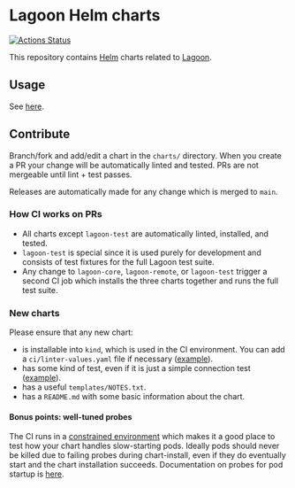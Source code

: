 # Lagoon Helm charts

[![Actions Status](https://github.com/uselagoon/lagoon-charts/workflows/Release%20Charts/badge.svg)](https://github.com/uselagoon/lagoon-charts/actions)

This repository contains [Helm](https://helm.sh/) charts related to [Lagoon](https://github.com/amazeeio/lagoon/).

## Usage

See [here](https://uselagoon.github.io/lagoon-charts/).

## Contribute

Branch/fork and add/edit a chart in the `charts/` directory.
When you create a PR your change will be automatically linted and tested.
PRs are not mergeable until lint + test passes.

Releases are automatically made for any change which is merged to `main`.

### How CI works on PRs

* All charts except `lagoon-test` are automatically linted, installed, and tested.
* `lagoon-test` is special since it is used purely for development and consists of test fixtures for the full Lagoon test suite.
* Any change to `lagoon-core`, `lagoon-remote`, or `lagoon-test` trigger a second CI job which installs the three charts together and runs the full test suite.

### New charts

Please ensure that any new chart:

* is installable into `kind`, which is used in the CI environment.
  You can add a `ci/linter-values.yaml` file if necessary ([example](https://github.com/uselagoon/lagoon-charts/blob/master/charts/lagoon-logging/ci/linter-values.yaml)).
* has some kind of test, even if it is just a simple connection test ([example](https://github.com/uselagoon/lagoon-charts/blob/master/charts/lagoon-logging/templates/tests/test-connection.yaml)).
* has a useful `templates/NOTES.txt`.
* has a `README.md` with some basic information about the chart.

#### Bonus points: well-tuned probes

The CI runs in a [constrained environment](https://docs.github.com/en/actions/reference/virtual-environments-for-github-hosted-runners#supported-runners-and-hardware-resources) which makes it a good place to test how your chart handles slow-starting pods.
Ideally pods should never be killed due to failing probes during chart-install, even if they do eventually start and the chart installation succeeds.
Documentation on probes for pod startup is [here](https://kubernetes.io/docs/concepts/workloads/pods/pod-lifecycle/#container-probes).
